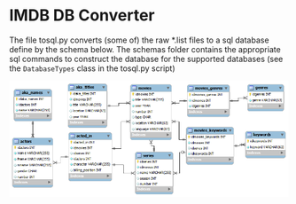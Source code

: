 # IMDB DB Converter
The file tosql.py converts (some of) the raw *.list files to a sql database 
define by the schema below. The schemas folder contains the appropriate 
sql commands to construct the database for the supported databases (see
the `DatabaseTypes` class in the tosql.py script)

![Database Schema used by the tosql.py](db_schema.png)
